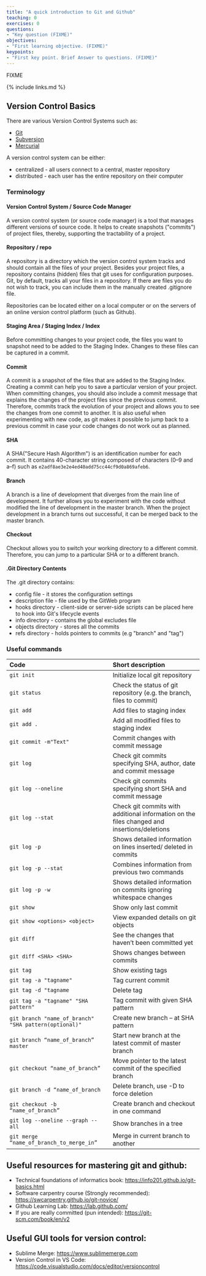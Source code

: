 ```yaml
---
title: "A quick introduction to Git and Github"
teaching: 0
exercises: 0
questions:
- "Key question (FIXME)"
objectives:
- "First learning objective. (FIXME)"
keypoints:
- "First key point. Brief Answer to questions. (FIXME)"
---
```

FIXME

{% include links.md %}

## Version Control Basics

There are various Version Control Systems such as:
*   [Git](https://git-scm.com/)
*   [Subversion](https://subversion.apache.org/)
*   [Mercurial](https://www.mercurial-scm.org/)

A version control system can be either:
*   centralized - all users connect to a central, master repository
*   distributed - each user has the entire repository on their computer

### Terminology

#### Version Control System / Source Code Manager

A version control system (or source code manager) is a tool that manages different versions of source code.
It helps to create snapshots ("commits") of project files, thereby, supporting the tractability of a project. 

#### Repository / repo

A repository is a directory which the version control system tracks and should contain all the files of your project.
Besides your project files, a repository contains (hidden) files that git uses for configuration purposes.
Git, by default, tracks all your files in a repository.
If there are files you do not wish to track, you can include them in the manually created .gitignore file.

Repositories can be located either on a local computer or on the servers of an online version control platform (such as Github).

#### Staging Area / Staging Index / Index

Before committing changes to your project code, the files you want to snapshot need to be added to the Staging Index.
Changes to these files can be captured in a commit. 

#### Commit

A commit is a snapshot of the files that are added to the Staging Index.
Creating a commit can help you to save a particular version of your project.
When committing changes, you should also include a commit message that explains the changes of the project files since the previous commit.
Therefore, commits track the evolution of your project and allows you to see the changes from one commit to another.
It is also useful when experimenting with new code, as git makes it possible to jump back to a previous commit in case your code changes do not work out as planned. 

#### SHA

A SHA("Secure Hash Algorithm") is an identification number for each commit.
It contains 40-character string composed of characters (0–9 and a–f) such as `e2adf8ae3e2e4ed40add75cc44cf9d0a869afeb6`.

#### Branch

A branch is a line of development that diverges from the main line of development.
It further allows you to experiment with the code without modified the line of development in the master branch.
When the project development in a branch turns out successful, it can be merged back to the master branch.

#### Checkout

Checkout allows you to switch your working directory to a different commit.
Therefore, you can jump to a particular SHA or to a different branch.

#### .Git Directory Contents

The .git directory contains:
*   config file - it stores the configuration settings
*   description file - file used by the GitWeb program
*   hooks directory -  client-side or server-side scripts can be placed here to hook into Git's lifecycle events
*   info directory - contains the global excludes file
*   objects directory - stores all the commits
*   refs directory - holds pointers to commits (e.g "branch" and "tag") 

### Useful commands

| Code             | Short description                            |
|:-------------------|:-------------------------------------------------|
| `git init` |Initialize local git repository |
| `git status` |Check the status of git repository (e.g. the branch, files to commit)|
| `git add` |Add files to staging index|
| `git add .` |Add all modified files to staging index|
| `git commit -m"Text"` |Commit changes with commit message |
| `git log` |Check git commits specifying SHA, author, date and commit message |
| `git log --oneline` |Check git commits specifying short SHA and commit message |
| `git log --stat` |Check git commits with additional information on the files changed and insertions/deletions |
| `git log -p` |Shows detailed information on lines inserted/ deleted in commits |
| `git log -p --stat` |Combines information from previous two commands |
| `git log -p -w` |Shows detailed information on commits ignoring whitespace changes |
| `git show` |Show only last commit|
| `git show <options> <object>` |View expanded details on git objects  |
| `git diff` |See the changes that haven’t been committed yet|
| `git diff <SHA> <SHA>` |Shows changes between commits |
| `git tag` |Show existing tags |
| `git tag -a "tagname"` |Tag current commit |
| `git tag -d "tagname` |Delete tag |
| `git tag -a "tagname" "SHA pattern"` |Tag commit with given SHA pattern |
| `git branch "name_of_branch" "SHA pattern(optional)"` |Create new branch – at SHA pattern |
| `git branch “name_of_branch” master` |Start new branch at the latest commit of master branch |
| `git checkout “name_of_branch”` |Move pointer to the latest commit of the specified branch |
| `git branch -d “name_of_branch` |Delete branch, use -D to force deletion |
| `git checkout -b “name_of_branch”` |Create branch and checkout in one command |
| `git log --oneline --graph --all` |Show branches in a tree |
| `git merge “name_of_branch_to_merge_in”` |Merge in current branch to another |

## Useful resources for mastering git and github:
- Technical foundations of informatics book: <https://info201.github.io/git-basics.html>
- Software carpentry course (Strongly recommended): <https://swcarpentry.github.io/git-novice/>
- Github Learning Lab: <https://lab.github.com/>
- If you are really committed (pun intended): <https://git-scm.com/book/en/v2>

## Useful GUI tools for version control:
- Sublime Merge: <https://www.sublimemerge.com>
- Version Control in VS Code: <https://code.visualstudio.com/docs/editor/versioncontrol>

